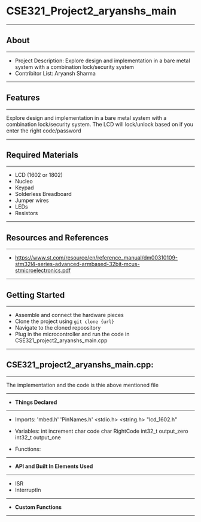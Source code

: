 # CSE321_Project2_aryanshs_main

-------------------
## About
-------------------
- Project Description: Explore design and implementation in a bare metal system with a combination lock/security
system
- Contribitor List: Aryansh Sharma


--------------------
## Features
--------------------
Explore design and implementation in a bare metal system with a combination lock/security
system. The LCD will lock/unlock based on if you enter the right code/password

--------------------
## Required Materials
--------------------
- LCD (1602 or 1802)
- Nucleo
- Keypad
- Solderless Breadboard
- Jumper wires
- LEDs
- Resistors

--------------------
## Resources and References
--------------------
- https://www.st.com/resource/en/reference_manual/dm00310109-stm32l4-series-advanced-armbased-32bit-mcus-stmicroelectronics.pdf

--------------------
## Getting Started
--------------------
- Assemble and connect the hardware pieces
- Clone the project using `git clone {url}`
- Navigate to the cloned repoository
- Plug in the microcontroller and run the code in CSE321_project2_aryanshs_main.cpp

--------------------
## CSE321_project2_aryanshs_main.cpp:
--------------------
The implementation and the code is thie above mentioned file

----------
- **Things Declared**
----------
  - Imports:
    'mbed.h'
    'PinNames.h'
    <cstdint>
    <cstdio>
    <stdio.h>
    <string.h>
    "lcd_1602.h"
    
  - Variables:
   int increment
   char code
   char RightCode
   int32_t output_zero
   int32_t output_one
   
    
  - Functions:
    

----------
- **API and Built In Elements Used**
----------
  - ISR
  - InterruptIn
----------
- **Custom Functions**
----------


